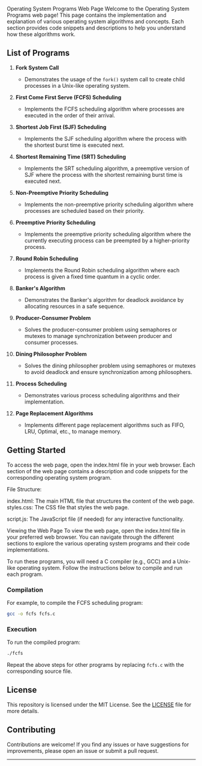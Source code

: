 Operating System Programs Web Page
Welcome to the Operating System Programs web page! This page contains the implementation and explanation of various operating system algorithms and concepts. Each section provides code snippets and descriptions to help you understand how these algorithms work.

## List of Programs

1. **Fork System Call**
   - Demonstrates the usage of the `fork()` system call to create child processes in a Unix-like operating system.

2. **First Come First Serve (FCFS) Scheduling**
   - Implements the FCFS scheduling algorithm where processes are executed in the order of their arrival.

3. **Shortest Job First (SJF) Scheduling**
   - Implements the SJF scheduling algorithm where the process with the shortest burst time is executed next.

4. **Shortest Remaining Time (SRT) Scheduling**
   - Implements the SRT scheduling algorithm, a preemptive version of SJF where the process with the shortest remaining burst time is executed next.

5. **Non-Preemptive Priority Scheduling**
   - Implements the non-preemptive priority scheduling algorithm where processes are scheduled based on their priority.

6. **Preemptive Priority Scheduling**
   - Implements the preemptive priority scheduling algorithm where the currently executing process can be preempted by a higher-priority process.

7. **Round Robin Scheduling**
   - Implements the Round Robin scheduling algorithm where each process is given a fixed time quantum in a cyclic order.

8. **Banker's Algorithm**
   - Demonstrates the Banker's algorithm for deadlock avoidance by allocating resources in a safe sequence.

9. **Producer-Consumer Problem**
   - Solves the producer-consumer problem using semaphores or mutexes to manage synchronization between producer and consumer processes.

10. **Dining Philosopher Problem**
    - Solves the dining philosopher problem using semaphores or mutexes to avoid deadlock and ensure synchronization among philosophers.

11. **Process Scheduling**
    - Demonstrates various process scheduling algorithms and their implementation.

12. **Page Replacement Algorithms**
    - Implements different page replacement algorithms such as FIFO, LRU, Optimal, etc., to manage memory.

## Getting Started
To access the web page, open the index.html file in your web browser. Each section of the web page contains a description and code snippets for the corresponding operating system program.

File Structure:

index.html: The main HTML file that structures the content of the web page.
styles.css: The CSS file that styles the web page.

script.js: The JavaScript file (if needed) for any interactive functionality.

Viewing the Web Page
To view the web page, open the index.html file in your preferred web browser. You can navigate through the different sections to explore the various operating system programs and their code implementations.

To run these programs, you will need a C compiler (e.g., GCC) and a Unix-like operating system. Follow the instructions below to compile and run each program.

### Compilation

For example, to compile the FCFS scheduling program:
```sh
gcc -o fcfs fcfs.c
```

### Execution

To run the compiled program:
```sh
./fcfs
```

Repeat the above steps for other programs by replacing `fcfs.c` with the corresponding source file.

## License

This repository is licensed under the MIT License. See the [LICENSE](LICENSE) file for more details.

## Contributing

Contributions are welcome! If you find any issues or have suggestions for improvements, please open an issue or submit a pull request.

---
